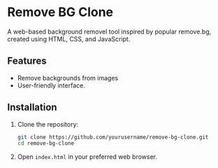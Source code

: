 # Remove BG Clone

A web-based background removel tool inspired by popular remove.bg, created using HTML, CSS, and JavaScript.

## Features

- Remove backgrounds from images
- User-friendly interface.

## Installation

1. Clone the repository:
    ```sh
    git clone https://github.com/yourusername/remove-bg-clone.git
    cd remove-bg-clone
    ```

2. Open `index.html` in your preferred web browser.
